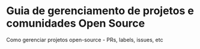 # Guia de gerenciamento de projetos e comunidades Open Source
Como gerenciar projetos open-source -  PRs, labels, issues, etc
